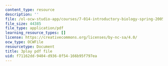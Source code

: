 ```yaml
---
content_type: resource
description: ''
file: /ol-ocw-studio-app/courses/7-014-introductory-biology-spring-2005/f71162dd9404d9368f54166b95f797ea_uQRTFmC5_GA.pdf
file_size: 44385
file_type: application/pdf
learning_resource_types: []
license: https://creativecommons.org/licenses/by-nc-sa/4.0/
ocw_type: OCWFile
resourcetype: Document
title: 3play pdf file
uid: f71162dd-9404-d936-8f54-166b95f797ea
---
```

